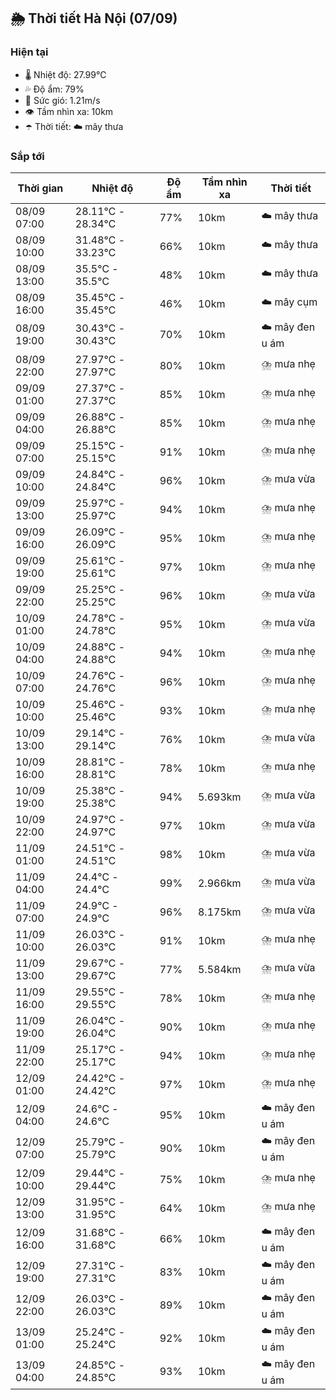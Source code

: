 ## 🌦️ Thời tiết Hà Nội (07/09)

### Hiện tại

- 🌡️ Nhiệt độ: 27.99℃
- 💦 Độ ẩm: 79%
- 💨 Sức gió: 1.21m/s
- 👁️ Tầm nhìn xa: 10km
- ☂️ Thời tiết: ☁️ mây thưa

### Sắp tới

| Thời gian | Nhiệt độ | Độ ẩm | Tầm nhìn xa | Thời tiết |
| --- | --- | --- | --- | --- |
| 08/09 07:00 | 28.11℃ - 28.34℃ | 77% | 10km | ☁️ mây thưa |
| 08/09 10:00 | 31.48℃ - 33.23℃ | 66% | 10km | ☁️ mây thưa |
| 08/09 13:00 | 35.5℃ - 35.5℃ | 48% | 10km | ☁️ mây thưa |
| 08/09 16:00 | 35.45℃ - 35.45℃ | 46% | 10km | ☁️ mây cụm |
| 08/09 19:00 | 30.43℃ - 30.43℃ | 70% | 10km | ☁️ mây đen u ám |
| 08/09 22:00 | 27.97℃ - 27.97℃ | 80% | 10km | ⛈️ mưa nhẹ |
| 09/09 01:00 | 27.37℃ - 27.37℃ | 85% | 10km | ⛈️ mưa nhẹ |
| 09/09 04:00 | 26.88℃ - 26.88℃ | 85% | 10km | ⛈️ mưa nhẹ |
| 09/09 07:00 | 25.15℃ - 25.15℃ | 91% | 10km | ⛈️ mưa nhẹ |
| 09/09 10:00 | 24.84℃ - 24.84℃ | 96% | 10km | ⛈️ mưa vừa |
| 09/09 13:00 | 25.97℃ - 25.97℃ | 94% | 10km | ⛈️ mưa nhẹ |
| 09/09 16:00 | 26.09℃ - 26.09℃ | 95% | 10km | ⛈️ mưa nhẹ |
| 09/09 19:00 | 25.61℃ - 25.61℃ | 97% | 10km | ⛈️ mưa nhẹ |
| 09/09 22:00 | 25.25℃ - 25.25℃ | 96% | 10km | ⛈️ mưa vừa |
| 10/09 01:00 | 24.78℃ - 24.78℃ | 95% | 10km | ⛈️ mưa vừa |
| 10/09 04:00 | 24.88℃ - 24.88℃ | 94% | 10km | ⛈️ mưa nhẹ |
| 10/09 07:00 | 24.76℃ - 24.76℃ | 96% | 10km | ⛈️ mưa nhẹ |
| 10/09 10:00 | 25.46℃ - 25.46℃ | 93% | 10km | ⛈️ mưa nhẹ |
| 10/09 13:00 | 29.14℃ - 29.14℃ | 76% | 10km | ⛈️ mưa vừa |
| 10/09 16:00 | 28.81℃ - 28.81℃ | 78% | 10km | ⛈️ mưa nhẹ |
| 10/09 19:00 | 25.38℃ - 25.38℃ | 94% | 5.693km | ⛈️ mưa vừa |
| 10/09 22:00 | 24.97℃ - 24.97℃ | 97% | 10km | ⛈️ mưa vừa |
| 11/09 01:00 | 24.51℃ - 24.51℃ | 98% | 10km | ⛈️ mưa vừa |
| 11/09 04:00 | 24.4℃ - 24.4℃ | 99% | 2.966km | ⛈️ mưa vừa |
| 11/09 07:00 | 24.9℃ - 24.9℃ | 96% | 8.175km | ⛈️ mưa vừa |
| 11/09 10:00 | 26.03℃ - 26.03℃ | 91% | 10km | ⛈️ mưa nhẹ |
| 11/09 13:00 | 29.67℃ - 29.67℃ | 77% | 5.584km | ⛈️ mưa vừa |
| 11/09 16:00 | 29.55℃ - 29.55℃ | 78% | 10km | ⛈️ mưa nhẹ |
| 11/09 19:00 | 26.04℃ - 26.04℃ | 90% | 10km | ⛈️ mưa nhẹ |
| 11/09 22:00 | 25.17℃ - 25.17℃ | 94% | 10km | ⛈️ mưa nhẹ |
| 12/09 01:00 | 24.42℃ - 24.42℃ | 97% | 10km | ⛈️ mưa nhẹ |
| 12/09 04:00 | 24.6℃ - 24.6℃ | 95% | 10km | ☁️ mây đen u ám |
| 12/09 07:00 | 25.79℃ - 25.79℃ | 90% | 10km | ☁️ mây đen u ám |
| 12/09 10:00 | 29.44℃ - 29.44℃ | 75% | 10km | ⛈️ mưa nhẹ |
| 12/09 13:00 | 31.95℃ - 31.95℃ | 64% | 10km | ⛈️ mưa nhẹ |
| 12/09 16:00 | 31.68℃ - 31.68℃ | 66% | 10km | ☁️ mây đen u ám |
| 12/09 19:00 | 27.31℃ - 27.31℃ | 83% | 10km | ☁️ mây đen u ám |
| 12/09 22:00 | 26.03℃ - 26.03℃ | 89% | 10km | ☁️ mây đen u ám |
| 13/09 01:00 | 25.24℃ - 25.24℃ | 92% | 10km | ☁️ mây đen u ám |
| 13/09 04:00 | 24.85℃ - 24.85℃ | 93% | 10km | ☁️ mây đen u ám |
